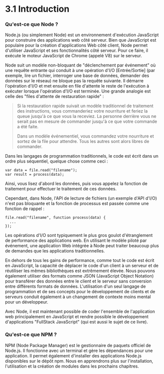 # 3.1 Introduction

### Qu'est-ce que Node ?

Node.js \(ou simplement Node\) est un environnement d'exécution JavaScript pour construire des applications web côté serveur. Bien que JavaScript est populaire pour la création d'applications Web côté client, Node permet d'utiliser JavaScript et ses fonctionnalités côté serveur. Pour ce faire, il exécute le moteur JavaScript de Chrome \(appelé V8\) sur le serveur.

Node suit un modèle non-bloquant de "déclenchement par événement" où une requête entrante qui conduit à une opération d'I/O \[Entrée/Sortie\] \(par exemple, lire un fichier, interroger une base de données, demander des données sur le réseau\) ne bloque pas la requête suivante. Il démarre l'opération d'I/O et met ensuite en file d'attente le reste de l'exécution à exécuter lorsque l'opération d'I/O est terminée. Une grande analogie est celle des "files d'attente de restauration rapide" :

> Si la restauration rapide suivait un modèle traditionnel de traitement des instructions, vous commanderiez votre nourriture et feriez la queue jusqu'à ce que vous la receviez. La personne derrière vous ne serait pas en mesure de commander jusqu'à ce que votre commande a été faite.
>
>  Dans un modèle événementiel, vous commandez votre nourriture et sortez de la file pour attendre. Tous les autres sont alors libres de commander.

Dans les langages de programmation traditionnels, le code est écrit dans un ordre plus séquentiel, quelque chose comme ceci :

```text
var data = file.read("filename");
var result = process(data);
```

Ainsi, vous lisez d'abord les données, puis vous appelez la fonction de traitement pour effectuer le traitement de ces données.

Cependant, dans Node, l'API de lecture de fichiers \(un exemple d'API d'I/O\) n'est pas bloquante et la fonction de processus est passée comme une fonction de rappel :

```text
file.read("filename", function process(data) {
  ...
});
```

Les opérations d'I/O sont typiquement le plus gros goulot d'étranglement de performance des applications web. En utilisant le modèle piloté par événement, une application Web intégrée à Node peut traiter beaucoup plus de demandes que les applications traditionnelles.

En dehors de tous les gains de performance, comme tout le code est écrit en JavaScript, la capacité de déplacer le code d'un client à un serveur et de réutiliser les mêmes bibliothèques est extrêmement élevée. Nous pouvons également utiliser des formats comme JSON \(JavaScript Object Notation\) pour transférer des données entre le client et le serveur sans conversion entre différents formats de données. L'utilisation d'un seul langage de programmation et de ses concepts pour le développement de clients et de serveurs conduit également à un changement de contexte moins mental pour un développeur.

Avec Node, il est maintenant possible de coder l'ensemble de l'application web principalement en JavaScript et rendre possible le  développement d'applications "FullStack JavaScript" \(qui est aussi le sujet de ce livre\).

### Qu'est-ce que NPM ?

NPM \(Node Package Manager\) est le gestionnaire de paquets officiel de Node.js. Il fonctionne avec un terminal et gère les dépendances pour une application. Il permet également d'installer des applications Node.js disponibles sur le dépôt npm. Nous en apprendrons plus sur l'installation, l'utilisation et la création de modules dans les prochains chapitres.

